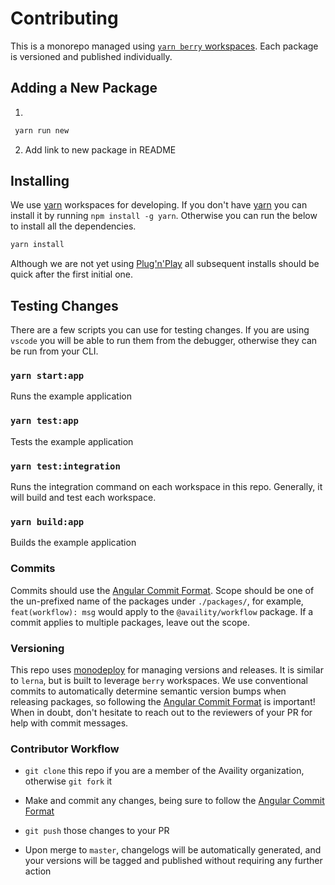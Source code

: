 # Contributing

This is a monorepo managed using [`yarn berry` workspaces](https://yarnpkg.com/features/workspaces). Each package is versioned and published individually.

## Adding a New Package

1.

```bash
 yarn run new
```

2. Add link to new package in README

## Installing

We use [yarn](https://yarnpkg.com/lang/en/) workspaces for developing. If you don't have [yarn](https://yarnpkg.com/lang/en/) you can install it by running
`npm install -g yarn`. Otherwise you can run the below to install all the dependencies.

```bash
yarn install
```

Although we are not yet using [Plug'n'Play](https://yarnpkg.com/features/pnp) all subsequent installs should be quick after the first initial one.

## Testing Changes

There are a few scripts you can use for testing changes. If you are using `vscode` you will be able to run them from the debugger, otherwise they can be run from your CLI.

### `yarn start:app`

Runs the example application

### `yarn test:app`

Tests the example application

### `yarn test:integration`

Runs the integration command on each workspace in this repo. Generally, it will build and test each workspace.

### `yarn build:app`

Builds the example application

### Commits

Commits should use the [Angular Commit Format](https://github.com/angular/angular/blob/master/CONTRIBUTING.md#type). Scope should be one of the un-prefixed name of the packages under `./packages/`, for example, `feat(workflow): msg` would apply to the `@availity/workflow` package. If a commit applies to multiple packages, leave out the scope.

### Versioning

This repo uses [monodeploy](https://tophat.github.io/monodeploy/) for managing versions and releases. It is similar to `lerna`, but is built to leverage `berry` workspaces. We use conventional commits to automatically determine semantic version bumps when releasing packages, so following the [Angular Commit Format](https://github.com/angular/angular/blob/master/CONTRIBUTING.md#type) is important! When in doubt, don't hesitate to reach out to the reviewers of your PR for help with commit messages.

### Contributor Workflow

-   `git clone` this repo if you are a member of the Availity organization, otherwise `git fork` it

-   Make and commit any changes, being sure to follow the [Angular Commit Format](https://github.com/angular/angular/blob/master/CONTRIBUTING.md#type)

-   `git push` those changes to your PR

-   Upon merge to `master`, changelogs will be automatically generated, and your versions will be tagged and published without requiring any further action
